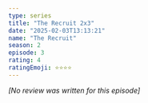 ```yaml
---
type: series
title: "The Recruit 2x3"
date: "2025-02-03T13:13:21"
name: "The Recruit"
season: 2
episode: 3
rating: 4
ratingEmoji: ⭐️⭐️⭐️⭐️
---
```


*[No review was written for this episode]*
